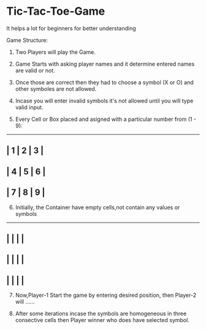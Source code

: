 # Tic-Tac-Toe-Game
It helps a lot for beginners for better understanding

Game Structure:

1. Two Players will play the Game.
2. Game Starts with asking player names and it determine entered names are valid or not.
3. Once those are correct then they had to choose a symbol (X or O) and other symboles are not allowed.
4. Incase you will enter invalid symbols it's not allowed until you will type valid input.

5. Every Cell or Box placed and asigned with a particular number from (1 - 9):

-------------------
|  1  |  2  |  3  |
-------------------
|  4  |  5  |  6  |
-------------------
|  7  |  8  |  9  |
-------------------

6. Initially, the Container have empty cells,not contain any values or symbols

-------------------
|      |      |      |
-------------------
|      |      |      |
-------------------
|      |      |      |
-------------------

7. Now,Player-1 Start the game by entering desired position, then Player-2 will ......

8. After some iterations incase the symbols are homogeneous in three consective cells then Player winner who does have selected symbol.
